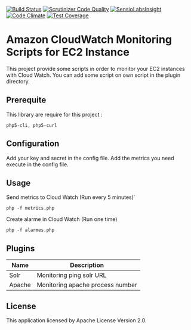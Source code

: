 [![Build Status](https://travis-ci.org/fauguste/cloudwatch-script-php.svg)](https://travis-ci.org/fauguste/cloudwatch-script-php)
[![Scrutinizer Code Quality](https://scrutinizer-ci.com/g/fauguste/cloudwatch-script-php/badges/quality-score.png?b=master)](https://scrutinizer-ci.com/g/fauguste/cloudwatch-script-php/?branch=master)
[![SensioLabsInsight](https://insight.sensiolabs.com/projects/482807e9-f93b-48f0-8dd5-51d3cc1b673f/mini.png)](https://insight.sensiolabs.com/projects/482807e9-f93b-48f0-8dd5-51d3cc1b673f)
[![Code Climate](https://codeclimate.com/github/fauguste/cloudwatch-script-php/badges/gpa.svg)](https://codeclimate.com/github/fauguste/cloudwatch-script-php)
[![Test Coverage](https://codeclimate.com/github/fauguste/cloudwatch-script-php/badges/coverage.svg)](https://codeclimate.com/github/fauguste/cloudwatch-script-php)
# Amazon CloudWatch Monitoring Scripts for EC2 Instance

This project provide some scripts in order to monitor your EC2 instances with Cloud Watch.
You can add some script on own script in the plugin directory. 

## Prerequite

This library are require for this project :
```
php5-cli, php5-curl
```

## Configuration

Add your key and secret in the config file.
Add the metrics you need execute in the config file.

## Usage

Send metrics to Cloud Watch (Run every 5 minutes)`

```
php -f metrics.php
```

Create alarme in Cloud Watch (Run one time)
```
php -f alarmes.php
```

## Plugins 

| Name | Description          |
| ------------- | ----------- |
| Solr      | Monitoring ping solr URL |
| Apache | Monitoring apache process number |

## License

This application licensed by Apache License Version 2.0.
